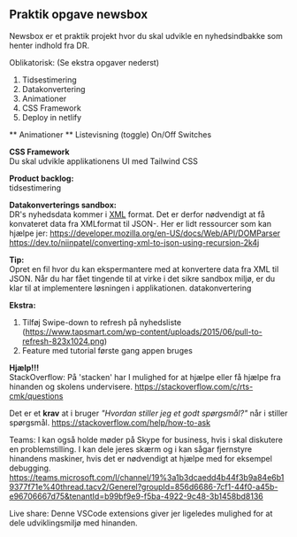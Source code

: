 ## Praktik opgave newsbox

Newsbox er et praktik projekt hvor du skal udvikle en nyhedsindbakke som henter indhold fra DR.

Oblikatorisk: (Se ekstra opgaver nederst)
1. Tidsestimering
2. Datakonvertering
3. Animationer
4. CSS Framework
5. Deploy in netlify


** Animationer **
Listevisning (toggle)
On/Off Switches 


**CSS Framework** <br>
Du skal udvikle applikationens UI med Tailwind CSS

**Product backlog:** <br>
tidsestimering

**Datakonverterings sandbox:** <br>
DR's nyhedsdata kommer i [XML](https://developer.mozilla.org/en-US/docs/Glossary/XML) format. Det er derfor nødvendigt at få konvateret data fra XMLformat til JSON-.
Her er lidt ressourcer som kan hjælpe jer:
https://developer.mozilla.org/en-US/docs/Web/API/DOMParser
https://dev.to/niinpatel/converting-xml-to-json-using-recursion-2k4j

**Tip:**<br>
Opret en fil hvor du kan ekspermantere med at konvertere data fra XML til JSON. Når du har fået tingende til at virke i det sikre sandbox miljø, er du klar til at implementere løsningen i applikationen.
datakonvertering

**Ekstra:**<br>
1. Tilføj Swipe-down to refresh på nyhedsliste 
    (https://www.tapsmart.com/wp-content/uploads/2015/06/pull-to-refresh-823x1024.png)
2. Feature med tutorial første gang appen bruges


**Hjælp!!!**<br>
StackOverflow:
På 'stacken' har I mulighed for at hjælpe eller få hjælpe fra hinanden og skolens undervisere.
https://stackoverflow.com/c/rts-cmk/questions

Det er et **krav** at i bruger *"Hvordan stiller jeg et godt spørgsmål?"* når i stiller spørgsmål.
https://stackoverflow.com/help/how-to-ask


Teams:
I kan også holde møder på Skype for business, hvis i skal diskutere en problemstilling. I kan dele jeres skærm og i kan sågar fjernstyre hinandens maskiner, hvis det er nødvendigt at hjælpe med for eksempel debugging.
https://teams.microsoft.com/l/channel/19%3a1b3dcaedd4b44f3b9a84e6b19377f71e%40thread.tacv2/Generel?groupId=856d6686-7cf1-44f0-a45b-e96706667d75&tenantId=b99bf9e9-f5ba-4922-9c48-3b1458bd8136


Live share:
Denne VSCode extensions giver jer ligeledes mulighed for at dele udviklingsmiljø med hinanden.